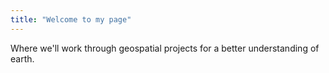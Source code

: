 ```yaml
---
title: "Welcome to my page"
---
```

Where we'll work through geospatial projects for a better understanding of earth.
